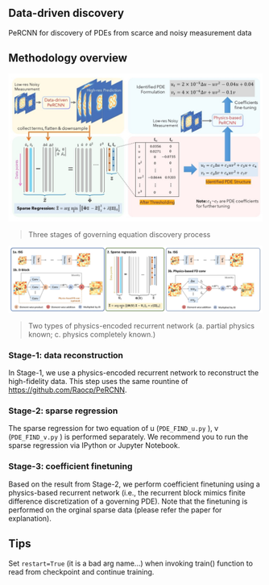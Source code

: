 ## Data-driven discovery

PeRCNN for discovery of PDEs from scarce and noisy measurement data


## Methodology overview

![](https://github.com/Raocp/Discover-PDE-with-Noisy-Scarce-Data/blob/main/Gallery/Slide2.JPG)

> Three stages of governing equation discovery process


![](https://github.com/Raocp/Discover-PDE-with-Noisy-Scarce-Data/blob/main/Gallery/Slide3.JPG)

> Two types of physics-encoded recurrent network (a. partial physics known; c. physics completely known.)

### Stage-1: data reconstruction

In Stage-1, we use a physics-encoded recurrent network to reconstruct the high-fidelity data. This step uses the same rountine of https://github.com/Raocp/PeRCNN. 

### Stage-2: sparse regression

The sparse regression for two equation of u (`PDE_FIND_u.py` ), v (`PDE_FIND_v.py` ) is performed separately. We recommend you to run the sparse regression via IPython or Jupyter Notebook.

### Stage-3: coefficient finetuning

Based on the result from Stage-2, we perform coefficient finetuning using a physics-based recurrent network (i.e., the recurrent block mimics finite difference discretization of a governing PDE). Note that the finetuning is performed on the orginal sparse data (please refer the paper for explanation). 

## Tips

Set `restart=True` (it is a bad arg name...) when invoking train() function to read from checkpoint and continue training. 
